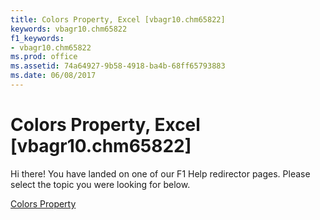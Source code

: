 ```yaml
---
title: Colors Property, Excel [vbagr10.chm65822]
keywords: vbagr10.chm65822
f1_keywords:
- vbagr10.chm65822
ms.prod: office
ms.assetid: 74a64927-9b58-4918-ba4b-68ff65793883
ms.date: 06/08/2017
---
```



# Colors Property, Excel [vbagr10.chm65822]

Hi there! You have landed on one of our F1 Help redirector pages. Please select the topic you were looking for below.

[Colors Property](http://msdn.microsoft.com/library/8e848003-2ae8-a1d4-9ecf-8e6f87a5a600%28Office.15%29.aspx)


